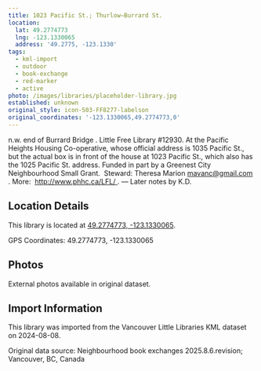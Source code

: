 ```yaml
---
title: 1023 Pacific St.; Thurlow—Burrard St.
location:
  lat: 49.2774773
  lng: -123.1330065
  address: '49.2775, -123.1330'
tags:
  - kml-import
  - outdoor
  - book-exchange
  - red-marker
  - active
photo: /images/libraries/placeholder-library.jpg
established: unknown
original_style: icon-503-FF8277-labelson
original_coordinates: '-123.1330065,49.2774773,0'
---
```

n.w. end of Burrard Bridge .
Little Free Library #12930.
At the Pacific Heights Housing Co-operative, whose official address is 1035 Pacific St., but the actual box is in front of the house at 1023 Pacific St., which also has the 1025 Pacific St. address.
Funded in part by a Greenest City Neighbourhood Small Grant. 
Steward: Theresa Marion mavanc@gmail.com .
More:  http://www.phhc.ca/LFL/ .
— Later notes by K.D.

## Location Details

This library is located at [49.2774773, -123.1330065](https://www.google.com/maps?q=49.2774773,-123.1330065).

GPS Coordinates: 49.2774773, -123.1330065

## Photos

External photos available in original dataset.

## Import Information

This library was imported from the Vancouver Little Libraries KML dataset on 2024-08-08.

Original data source: Neighbourhood book exchanges 2025.8.6.revision; Vancouver, BC, Canada
